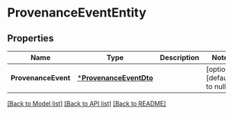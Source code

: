 # ProvenanceEventEntity

## Properties
Name | Type | Description | Notes
------------ | ------------- | ------------- | -------------
**ProvenanceEvent** | [***ProvenanceEventDto**](ProvenanceEventDTO.md) |  | [optional] [default to null]

[[Back to Model list]](../pkg/nifi/README.md#documentation-for-models) [[Back to API list]](../pkg/nifi/README.md#documentation-for-api-endpoints) [[Back to README]](../pkg/nifi/README.md)


